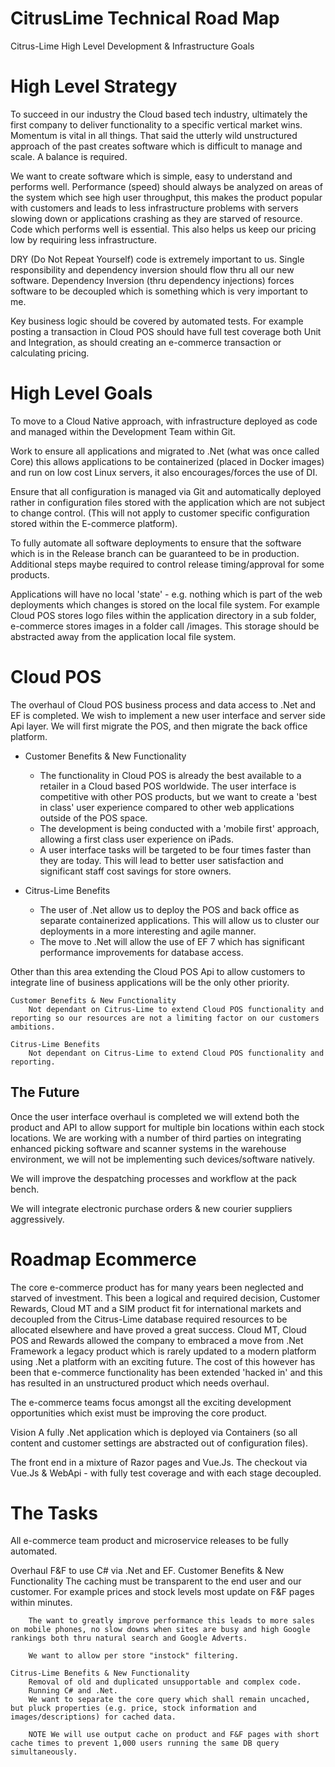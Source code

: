 # CitrusLime Technical Road Map 
Citrus-Lime High Level Development & Infrastructure Goals

# High Level Strategy

To succeed in our industry the Cloud based tech industry, ultimately the first company to deliver functionality to a specific vertical market wins. Momentum is vital in all things. That said the utterly wild unstructured approach of the past creates software which is difficult to manage and scale. A balance is required. 

We want to create software which is simple, easy to understand and performs well. Performance (speed) should always be analyzed on areas of the system which see high user throughput, this makes the product popular with customers and leads to less infrastructure problems with servers slowing down or applications crashing as they are starved of resource. Code which performs well is essential. This also helps us keep our pricing low by requiring less infrastructure.

DRY (Do Not Repeat Yourself) code is extremely important to us. Single responsibility and dependency inversion should flow thru all our new software. Dependency Inversion (thru dependency injections) forces software to be decoupled which is something which is very important to me. 

Key business logic should be covered by automated tests. For example posting a transaction in Cloud POS should have full test coverage both Unit and Integration, as should creating an e-commerce transaction or calculating pricing. 

# High Level Goals

To move to a Cloud Native approach, with infrastructure deployed as code and managed within the Development Team within Git. 

Work to ensure all applications and migrated to .Net (what was once called Core) this allows applications to be containerized (placed in Docker images) and run on low cost Linux servers, it also encourages/forces the use of DI.

Ensure that all configuration is managed via Git and automatically deployed rather in configuration files stored with the application which are not subject to change control. (This will not apply to customer specific configuration stored within the E-commerce platform). 

To fully automate all software deployments to ensure that the software which is in the Release branch can be guaranteed to be in production. Additional steps maybe required to control release timing/approval for some products. 

Applications will have no local 'state' - e.g. nothing which is part of the web deployments which changes is stored on the local file system. For example Cloud POS stores logo files within the application directory in a sub folder, e-commerce stores images in a folder call /images. This storage should be abstracted away from the application local file system. 

# Cloud POS

The overhaul of Cloud POS business process and data access to .Net and EF is completed. We wish to implement a new user interface and server side Api layer. We will first migrate the POS, and then migrate the back office platform. 

* Customer Benefits & New Functionality
    * The functionality in Cloud POS is already the best available to a retailer in a Cloud based POS worldwide. The user interface is competitive with other POS products, but we want to create a 'best in class' user experience compared to other web applications outside of the POS space. 
    * The development is being conducted with a 'mobile first' approach, allowing a first class user experience on iPads. 
    * A user interface tasks will be targeted to be four times faster than they are today. This will lead to better user satisfaction and significant staff cost savings for store owners. 

* Citrus-Lime Benefits
    * The user of .Net allow us to deploy the POS and back office as separate containerized applications. This will allow us to cluster our deployments in a more interesting and agile manner. 
    * The move to .Net will allow the use of EF 7 which has significant performance improvements for database access.

Other than this area extending the Cloud POS Api to allow customers to integrate line of business applications will be the only other priority. 

    Customer Benefits & New Functionality
        Not dependant on Citrus-Lime to extend Cloud POS functionality and reporting so our resources are not a limiting factor on our customers ambitions.

    Citrus-Lime Benefits
        Not dependant on Citrus-Lime to extend Cloud POS functionality and reporting.

## The Future

Once the user interface overhaul is completed we will extend both the product and API to allow support for multiple bin locations within each stock locations. We are working with a number of third parties on integrating enhanced picking software and scanner systems in the warehouse environment, we will not be implementing such devices/software natively. 

We will improve the despatching processes and workflow at the pack bench. 

We will integrate electronic purchase orders & new courier suppliers aggressively. 

# Roadmap Ecommerce
The core e-commerce product has for many years been neglected and starved of investment. This been a logical and required decision, Customer Rewards, Cloud MT and a SIM product fit for international markets and decoupled from the Citrus-Lime database required resources to be allocated elsewhere and have proved a great success. Cloud MT, Cloud POS and Rewards allowed the company to embraced a move from .Net Framework a legacy product which is rarely updated to a modern platform using .Net a platform with an exciting future. The cost of this however has been that e-commerce functionality has been extended 'hacked in' and this has resulted in an unstructured product which needs overhaul. 

The e-commerce teams focus amongst all the exciting development opportunities which exist must be improving the core product. 

Vision
A fully .Net application which is deployed via Containers (so all content and customer settings are abstracted out of configuration files).

The front end in a mixture of Razor pages and Vue.Js. 
The checkout via Vue.Js & WebApi - with fully test coverage and with each stage decoupled. 
 
 # The Tasks
All e-commerce team product and microservice releases to be fully automated. 

Overhaul F&F to use C# via .Net and EF. 
    Customer Benefits & New Functionality
        The caching must be transparent to the end user and our customer. For example prices and stock levels most update on F&F pages within minutes. 

        The want to greatly improve performance this leads to more sales on mobile phones, no slow downs when sites are busy and high Google rankings both thru natural search and Google Adverts.

        We want to allow per store "instock" filtering.

    Citrus-Lime Benefits & New Functionality
        Removal of old and duplicated unsupportable and complex code. 
        Running C# and .Net.
        We want to separate the core query which shall remain uncached, but pluck properties (e.g. price, stock information and images/descriptions) for cached data. 

        NOTE We will use output cache on product and F&F pages with short cache times to prevent 1,000 users running the same DB query simultaneously. 



